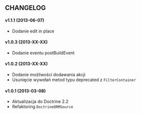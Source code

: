 ## CHANGELOG ##

#### v1.1.1 (2013-06-07) ####
- Dodanie edit in place

#### v1.0.3 (2013-XX-XX) ####
- Dodanie eventu postBuildEvent

#### v1.0.2 (2013-XX-XX) ####
- Dodanie możliwości dodawania akcji
- Usunięcie wywołań metod typu deprecated z `FilterContainer`

#### v1.0.1 (2013-03-08) ####
- Aktualizacja do Doctrine 2.2
- Refaktoring `DoctrineORMSource`
